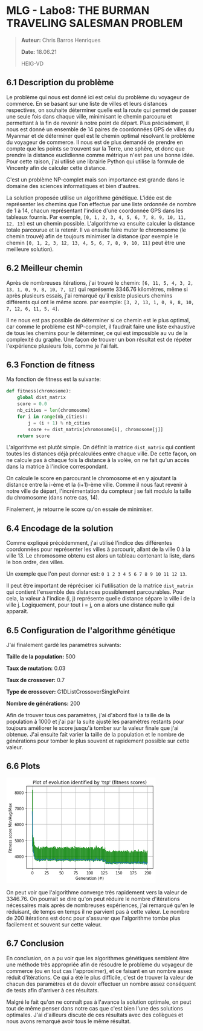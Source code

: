 # MLG - Labo8: THE BURMAN TRAVELING SALESMAN PROBLEM



> **Auteur:** Chris Barros Henriques
>
> **Date:** 18.06.21
>
> HEIG-VD



## 6.1 Description du problème

Le problème qui nous est donné ici est celui du problème du voyageur de commerce. En se basant sur une liste de villes et leurs distances respectives, on souhaite déterminer quelle est la route qui permet de passer une seule fois dans chaque ville, minimisant le chemin parcouru et permettant à la fin de revenir à notre point de départ. Plus précisément, il nous est donné un ensemble de 14 paires de coordonnées GPS de villes du Myanmar et de déterminer quel est le chemin optimal résolvant le problème du voyageur de commerce. Il nous est de plus demandé de prendre en compte que les points se trouvent sur la Terre, une sphère, et donc que prendre la distance euclidienne comme métrique n'est pas une bonne idée. Pour cette raison, j'ai utilisé une librairie Python qui utilise la formule de Vincenty afin de calculer cette distance.

C'est un problème NP-complet mais son importance est grande dans le domaine des sciences informatiques et bien d'autres.



La solution proposée utilise un algorithme génétique. L'idée est de représenter les chemins que l'on effectue par une liste ordonnée de nombre de 1 à 14, chacun représentant l'indice d'une coordonnée GPS dans les tableaux fournis. Par exemple, `[0, 1, 2, 3, 4, 5, 6, 7, 8, 9, 10, 11, 12, 13]` est un chemin possible. L'algorithme va ensuite calculer la distance totale parcourue et la retenir. Il va ensuite faire muter le chromosome (le chemin trouvé) afin de toujours minimiser la distance (par exemple le chemin `[0, 1, 2, 3, 12, 13, 4, 5, 6, 7, 8, 9, 10, 11]` peut être une meilleure solution).

<div style="page-break-after: always; break-after: page;"></div>



## 6.2 Meilleur chemin 

Après de nombreuses itérations, j'ai trouvé le chemin: `[6, 11, 5, 4, 3, 2, 13, 1, 0, 9, 8, 10, 7, 12]`  qui représente 3346.76 kilomètres, même si après plusieurs essais, j'ai remarqué qu'il existe plusieurs chemins différents qui ont le même score. par exemple: `[3, 2, 13, 1, 0, 9, 8, 10, 7, 12, 6, 11, 5, 4]`. 

Il ne nous est pas possible de déterminer si ce chemin est le plus optimal, car comme le problème est NP-complet, il faudrait faire une liste exhaustive de tous les chemins pour le déterminer, ce qui est impossible au vu de la complexité du graphe. Une façon de trouver un bon résultat est de répéter l'expérience plusieurs fois, comme je l'ai fait. 



## 6.3 Fonction de fitness

Ma fonction de fitness est la suivante:

```python
def fitness(chromosome):
    global dist_matrix
    score = 0.0
    nb_cities = len(chromosome)
    for i in range(nb_cities):
        j = (i + 1) % nb_cities  
        score += dist_matrix[chromosome[i], chromosome[j]]
    return score
```



L'algorithme est plutôt simple. On définit la matrice `dist_matrix` qui contient toutes les distances déjà précalculées entre chaque ville. De cette façon, on ne calcule pas à chaque fois la distance à la volée, on ne fait qu'un accès dans la matrice à l'indice correspondant.

On calcule le score en parcourant le chromosome et en y ajoutant la distance entre la i-ème et la (i+1)-ème ville. Comme il nous faut revenir à notre ville de départ, l'incrémentation du compteur j se fait modulo la taille du chromosome (dans notre cas, 14).

Finalement, je retourne le score qu'on essaie de minimiser.

<div style="page-break-after: always; break-after: page;"></div>



## 6.4 Encodage de la solution

Comme expliqué précédemment, j'ai utilisé l'indice des différentes coordonnées pour représenter les villes à parcourir, allant de la ville 0 à la ville 13. Le chromosome obtenu est alors un tableau contenant la liste, dans le bon ordre, des villes.

Un exemple que l'on peut donner est: `0 1 2 3 4 5 6 7 8 9 10 11 12 13`.

Il peut être important de répréciser ici l'utilisation de la matrice `dist_matrix` qui contient l'ensemble des distances possiblement parcourables. Pour cela, la valeur à l'indice (i, j) représente quelle distance sépare la ville i de la ville j. Logiquement, pour tout i = j, on a alors une distance nulle qui apparaît. 



## 6.5 Configuration de l'algorithme génétique



J'ai finalement gardé les paramètres suivants:

**Taille de la population:** 500

**Taux de mutation:** 0.03

**Taux de crossover:** 0.7

**Type de crossover:** G1DListCrossoverSinglePoint

**Nombre de générations:** 200



Afin de trouver tous ces paramètres, j'ai d'abord fixé la taille de la population à 1000 et j'ai par la suite ajusté les paramètres restants pour toujours améliorer le score jusqu'à tomber sur la valeur finale que j'ai obtenue. J'ai ensuite fait varier la taille de la population et le nombre de générations pour tomber le plus souvent et rapidement possible sur cette valeur. 

<div style="page-break-after: always; break-after: page;"></div>



## 6.6 Plots



![](img/plot1.png)

On peut voir que l'algorithme converge très rapidement vers la valeur de 3346.76. On pourrait se dire qu'on peut réduire le nombre d'itérations nécessaires mais après de nombreuses expériences, j'ai remarqué qu'en le réduisant, de temps en temps il ne parvient pas à cette valeur. Le nombre de 200 itérations est donc pour s'assurer que l'algorithme tombe plus facilement et souvent sur cette valeur. 



<div style="page-break-after: always; break-after: page;"></div>



## 6.7 Conclusion



En conclusion, on a pu voir que les algorithmes génétiques semblent être une méthode très appropriée afin de résoudre le problème du voyageur de commerce (ou en tout cas l'approximer), et ce faisant en un nombre assez réduit d'itérations. Ce qui a été le plus difficile, c'est de trouver la valeur de chacun des paramètres et de devoir effectuer un nombre assez conséquent de tests afin d'arriver à ces résultats.

Malgré le fait qu'on ne connaît pas à l'avance la solution optimale, on peut tout de même penser dans notre cas que c'est bien l'une des solutions optimales. J'ai d'ailleurs discuté de ces résultats avec des collègues et nous avons remarqué avoir tous le même résultat. 



